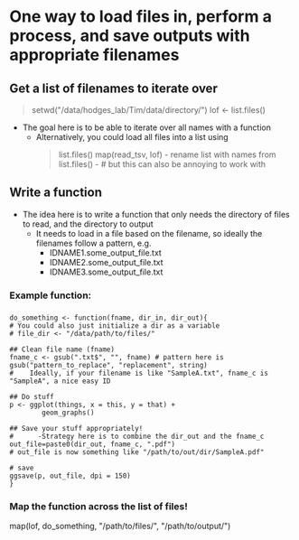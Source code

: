 # One way to load files in, perform a process, and save outputs with appropriate filenames

## Get a list of filenames to iterate over
> setwd("/data/hodges_lab/Tim/data/directory/")
> lof <- list.files()
- The goal here is to be able to iterate over all names with a function
    - Alternatively, you could load all files into a list using 
        > list.files()
        > map(read_tsv, lof)
            - rename list with names from list.files()
            - # but this can also be annoying to work with

## Write a function
- The idea here is to write a function that only needs the directory of files to read, and the directory to output
    - It needs to load in a file based on the filename, so ideally the filenames follow a pattern, e.g.
        - IDNAME1.some_output_file.txt
        - IDNAME2.some_output_file.txt
        - IDNAME3.some_output_file.txt
### Example function:
###
    do_something <- function(fname, dir_in, dir_out){
    # You could also just initialize a dir as a variable
    # file_dir <- "/data/path/to/files/"
    
    ## Clean file name (fname)
    fname_c <- gsub(".txt$", "", fname) # pattern here is gsub("pattern_to_replace", "replacement", string)
    #    Ideally, if your filename is like "SampleA.txt", fname_c is "SampleA", a nice easy ID
    
    ## Do stuff
    p <- ggplot(things, x = this, y = that) +
            geom_graphs()
    
    ## Save your stuff appropriately!
    #      -Strategy here is to combine the dir_out and the fname_c
    out_file=paste0(dir_out, fname_c, ".pdf")
    # out_file is now something like "/path/to/out/dir/SampleA.pdf"
    
    # save
    ggsave(p, out_file, dpi = 150)
    }

### Map the function across the list of files!
map(lof, do_something, "/path/to/files/", "/path/to/output/")
